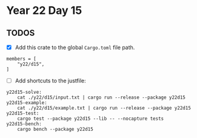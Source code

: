 # Year 22 Day 15

## TODOS

- [x] Add this crate to the global `Cargo.toml` file path.

```
members = [
    "y22/d15",
]
```

- [ ] Add shortcuts to the justfile:

```
y22d15-solve:
    cat ./y22/d15/input.txt | cargo run --release --package y22d15
y22d15-example:
    cat ./y22/d15/example.txt | cargo run --release --package y22d15
y22d15-test:
    cargo test --package y22d15 --lib -- --nocapture tests
y22d15-bench:
    cargo bench --package y22d15
```